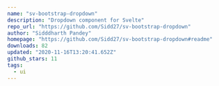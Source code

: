 ```yaml
---
name: "sv-bootstrap-dropdown"
description: "Dropdown component for Svelte"
repo_url: "https://github.com/Sidd27/sv-bootstrap-dropdown"
author: "Sidddharth Pandey"
homepage: "https://github.com/Sidd27/sv-bootstrap-dropdown#readme"
downloads: 82
updated: "2020-11-16T13:20:41.652Z"
github_stars: 11
tags: 
  - ui
---
```


